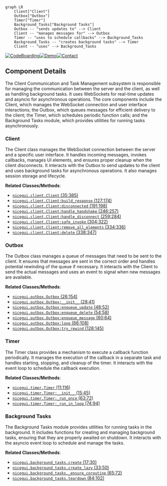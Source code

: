 ```mermaid
graph LR
    Client["Client"]
    Outbox["Outbox"]
    Timer["Timer"]
    Background_Tasks["Background Tasks"]
    Outbox -- "sends updates to" --> Client
    Client -- "manages messages for" --> Outbox
    Timer -- "uses to schedule callbacks" --> Background_Tasks
    Background_Tasks -- "creates background tasks" --> Timer
    Client -- "uses" --> Background_Tasks
```
[![CodeBoarding](https://img.shields.io/badge/Generated%20by-CodeBoarding-9cf?style=flat-square)](https://github.com/CodeBoarding/CodeBoarding)[![Demo](https://img.shields.io/badge/Try%20our-Demo-blue?style=flat-square)](https://www.codeboarding.org/demo)[![Contact](https://img.shields.io/badge/Contact%20us%20-%20codeboarding@gmail.com-lightgrey?style=flat-square)](mailto:codeboarding@gmail.com)

## Component Details

The Client Communication and Task Management subsystem is responsible for managing the communication between the server and the client, as well as handling background tasks. It uses WebSockets for real-time updates and asyncio for asynchronous operations. The core components include the Client, which manages the WebSocket connection and user interface interactions; the Outbox, which queues messages for efficient delivery to the client; the Timer, which schedules periodic function calls; and the Background Tasks module, which provides utilities for running tasks asynchronously.

### Client
The Client class manages the WebSocket connection between the server and a specific user interface. It handles incoming messages, invokes callbacks, manages UI elements, and ensures proper cleanup when the client disconnects. It interacts with the Outbox to send updates to the client and uses background tasks for asynchronous operations. It also manages session storage and lifecycle.


**Related Classes/Methods**:

- <a href="https://github.com/zauberzeug/nicegui/blob/master/nicegui/client.py#L35-L385" target="_blank" rel="noopener noreferrer">`nicegui.client.Client` (35:385)</a>
- <a href="https://github.com/zauberzeug/nicegui/blob/master/nicegui/client.py#L127-L174" target="_blank" rel="noopener noreferrer">`nicegui.client.Client:build_response` (127:174)</a>
- <a href="https://github.com/zauberzeug/nicegui/blob/master/nicegui/client.py#L191-L198" target="_blank" rel="noopener noreferrer">`nicegui.client.Client:disconnected` (191:198)</a>
- <a href="https://github.com/zauberzeug/nicegui/blob/master/nicegui/client.py#L246-L257" target="_blank" rel="noopener noreferrer">`nicegui.client.Client:handle_handshake` (246:257)</a>
- <a href="https://github.com/zauberzeug/nicegui/blob/master/nicegui/client.py#L259-L284" target="_blank" rel="noopener noreferrer">`nicegui.client.Client:handle_disconnect` (259:284)</a>
- <a href="https://github.com/zauberzeug/nicegui/blob/master/nicegui/client.py#L304-L322" target="_blank" rel="noopener noreferrer">`nicegui.client.Client:safe_invoke` (304:322)</a>
- <a href="https://github.com/zauberzeug/nicegui/blob/master/nicegui/client.py#L334-L336" target="_blank" rel="noopener noreferrer">`nicegui.client.Client:remove_all_elements` (334:336)</a>
- <a href="https://github.com/zauberzeug/nicegui/blob/master/nicegui/client.py#L338-L347" target="_blank" rel="noopener noreferrer">`nicegui.client.Client:delete` (338:347)</a>


### Outbox
The Outbox class manages a queue of messages that need to be sent to the client. It ensures that messages are sent in the correct order and handles potential rewinding of the queue if necessary. It interacts with the Client to send the actual messages and uses an event to signal when new messages are available.


**Related Classes/Methods**:

- <a href="https://github.com/zauberzeug/nicegui/blob/master/nicegui/outbox.py#L26-L154" target="_blank" rel="noopener noreferrer">`nicegui.outbox.Outbox` (26:154)</a>
- <a href="https://github.com/zauberzeug/nicegui/blob/master/nicegui/outbox.py#L28-L41" target="_blank" rel="noopener noreferrer">`nicegui.outbox.Outbox:__init__` (28:41)</a>
- <a href="https://github.com/zauberzeug/nicegui/blob/master/nicegui/outbox.py#L48-L52" target="_blank" rel="noopener noreferrer">`nicegui.outbox.Outbox:enqueue_update` (48:52)</a>
- <a href="https://github.com/zauberzeug/nicegui/blob/master/nicegui/outbox.py#L54-L58" target="_blank" rel="noopener noreferrer">`nicegui.outbox.Outbox:enqueue_delete` (54:58)</a>
- <a href="https://github.com/zauberzeug/nicegui/blob/master/nicegui/outbox.py#L60-L64" target="_blank" rel="noopener noreferrer">`nicegui.outbox.Outbox:enqueue_message` (60:64)</a>
- <a href="https://github.com/zauberzeug/nicegui/blob/master/nicegui/outbox.py#L66-L108" target="_blank" rel="noopener noreferrer">`nicegui.outbox.Outbox:loop` (66:108)</a>
- <a href="https://github.com/zauberzeug/nicegui/blob/master/nicegui/outbox.py#L128-L145" target="_blank" rel="noopener noreferrer">`nicegui.outbox.Outbox:try_rewind` (128:145)</a>


### Timer
The Timer class provides a mechanism to execute a callback function periodically. It manages the execution of the callback in a separate task and handles starting, stopping, and cleanup of the timer. It interacts with the event loop to schedule the callback execution.


**Related Classes/Methods**:

- <a href="https://github.com/zauberzeug/nicegui/blob/master/nicegui/timer.py#L11-L116" target="_blank" rel="noopener noreferrer">`nicegui.timer.Timer` (11:116)</a>
- <a href="https://github.com/zauberzeug/nicegui/blob/master/nicegui/timer.py#L15-L45" target="_blank" rel="noopener noreferrer">`nicegui.timer.Timer:__init__` (15:45)</a>
- <a href="https://github.com/zauberzeug/nicegui/blob/master/nicegui/timer.py#L63-L72" target="_blank" rel="noopener noreferrer">`nicegui.timer.Timer:_run_once` (63:72)</a>
- <a href="https://github.com/zauberzeug/nicegui/blob/master/nicegui/timer.py#L74-L94" target="_blank" rel="noopener noreferrer">`nicegui.timer.Timer:_run_in_loop` (74:94)</a>


### Background Tasks
The Background Tasks module provides utilities for running tasks in the background. It includes functions for creating and managing background tasks, ensuring that they are properly awaited on shutdown. It interacts with the asyncio event loop to schedule and manage the tasks.


**Related Classes/Methods**:

- <a href="https://github.com/zauberzeug/nicegui/blob/master/nicegui/background_tasks.py#L17-L30" target="_blank" rel="noopener noreferrer">`nicegui.background_tasks.create` (17:30)</a>
- <a href="https://github.com/zauberzeug/nicegui/blob/master/nicegui/background_tasks.py#L33-L50" target="_blank" rel="noopener noreferrer">`nicegui.background_tasks.create_lazy` (33:50)</a>
- <a href="https://github.com/zauberzeug/nicegui/blob/master/nicegui/background_tasks.py#L65-L72" target="_blank" rel="noopener noreferrer">`nicegui.background_tasks._ensure_coroutine` (65:72)</a>
- <a href="https://github.com/zauberzeug/nicegui/blob/master/nicegui/background_tasks.py#L84-L102" target="_blank" rel="noopener noreferrer">`nicegui.background_tasks.teardown` (84:102)</a>
